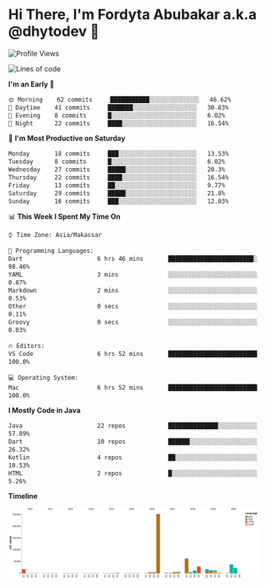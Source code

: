 # Hi There, I'm Fordyta Abubakar a.k.a @dhytodev 👋

<!--
**DhytoDev/dhytodev** is a ✨ _special_ ✨ repository because its `README.md` (this file) appears on your GitHub profile.

Here are some ideas to get you started:

- 🔭 I’m currently working on ...
- 🌱 I’m currently learning ...
- 👯 I’m looking to collaborate on ...
- 🤔 I’m looking for help with ...
- 💬 Ask me about ...
- 📫 How to reach me: ...
- 😄 Pronouns: ...
- ⚡ Fun fact: ...
-->

<!--START_SECTION:waka-->
![Profile Views](http://img.shields.io/badge/Profile%20Views-11-blue)

![Lines of code](https://img.shields.io/badge/From%20Hello%20World%20I%27ve%20Written-90674%20lines%20of%20code-blue)

**I'm an Early 🐤** 

```text
🌞 Morning    62 commits     ███████████░░░░░░░░░░░░░░   46.62% 
🌆 Daytime    41 commits     ███████░░░░░░░░░░░░░░░░░░   30.83% 
🌃 Evening    8 commits      █░░░░░░░░░░░░░░░░░░░░░░░░   6.02% 
🌙 Night      22 commits     ████░░░░░░░░░░░░░░░░░░░░░   16.54%

```
📅 **I'm Most Productive on Saturday** 

```text
Monday       18 commits     ███░░░░░░░░░░░░░░░░░░░░░░   13.53% 
Tuesday      8 commits      █░░░░░░░░░░░░░░░░░░░░░░░░   6.02% 
Wednesday    27 commits     █████░░░░░░░░░░░░░░░░░░░░   20.3% 
Thursday     22 commits     ████░░░░░░░░░░░░░░░░░░░░░   16.54% 
Friday       13 commits     ██░░░░░░░░░░░░░░░░░░░░░░░   9.77% 
Saturday     29 commits     █████░░░░░░░░░░░░░░░░░░░░   21.8% 
Sunday       16 commits     ███░░░░░░░░░░░░░░░░░░░░░░   12.03%

```


📊 **This Week I Spent My Time On** 

```text
⌚︎ Time Zone: Asia/Makassar

💬 Programming Languages: 
Dart                     6 hrs 46 mins       ████████████████████████░   98.46% 
YAML                     3 mins              ░░░░░░░░░░░░░░░░░░░░░░░░░   0.87% 
Markdown                 2 mins              ░░░░░░░░░░░░░░░░░░░░░░░░░   0.53% 
Other                    0 secs              ░░░░░░░░░░░░░░░░░░░░░░░░░   0.11% 
Groovy                   0 secs              ░░░░░░░░░░░░░░░░░░░░░░░░░   0.03%

🔥 Editors: 
VS Code                  6 hrs 52 mins       █████████████████████████   100.0%

💻 Operating System: 
Mac                      6 hrs 52 mins       █████████████████████████   100.0%

```

**I Mostly Code in Java** 

```text
Java                     22 repos            ██████████████░░░░░░░░░░░   57.89% 
Dart                     10 repos            ██████░░░░░░░░░░░░░░░░░░░   26.32% 
Kotlin                   4 repos             ██░░░░░░░░░░░░░░░░░░░░░░░   10.53% 
HTML                     2 repos             █░░░░░░░░░░░░░░░░░░░░░░░░   5.26%

```


**Timeline**

![Chart not found](https://github.com/DhytoDev/DhytoDev/blob/master/charts/bar_graph.png) 


<!--END_SECTION:waka-->
